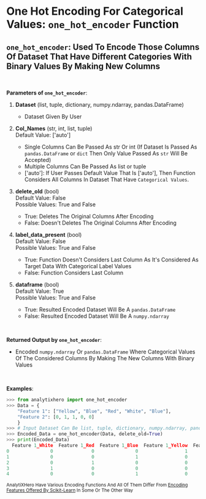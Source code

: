 # **One Hot Encoding For Categorical Values:**  `one_hot_encoder` Function

## `one_hot_encoder`: Used To Encode Those Columns Of Dataset That Have Different Categories With Binary Values By Making New Columns


<br>

**Parameters of `one_hot_encoder`**:
1. __Dataset__ (list, tuple, dictionary, numpy.ndarray, pandas.DataFrame) <br>
    - Dataset Given By User

2. __Col_Names__ (str, int, list, tuple) <br>
Default Value: ['auto'] <br>
    - Single Columns Can Be Passed As str Or int (If Dataset Is Passed As `pandas.DataFrame` or `dict` Then Only Value Passed As `str` Will Be Accepted)
    - Multiple Columns Can Be Passed As list or tuple
    - ['auto']: If User Passes Default Value That Is ['auto'], Then Function Considers All Columns In Dataset That Have `Categorical Values`.

3. __delete_old__ (bool) <br>
Default Value: False<br>
Possible Values: True and False
    - True: Deletes The Original Columns After Encoding
    - False: Doesn't Deletes The Original Columns After Encoding

4. __label_data_present__ (bool) <br>
Default Value: False<br>
Possible Values: True and False
    - True: Function Doesn't Considers Last Column As It's Considered As Target Data With Categorical Label Values
    - False: Function Considers Last Column

5. __dataframe__ (bool) <br>
Default Value: True<br>
Possible Values: True and False
    - True: Resulted Encoded Dataset Will Be A `pandas.DataFrame`
    - False: Resulted Encoded Dataset Will Be A `numpy.ndarray`

<br>

**Returned Output by `one_hot_encoder`**:
- Encoded `numpy.ndarray` Or `pandas.DataFrame` Where Categorical Values Of The Considered Columns By Making The New Columns With Binary Values

<br>

**Examples**:

```python
>>> from analytixhero import one_hot_encoder
>>> Data = {
    "Feature 1": ["Yellow", "Blue", "Red", "White", "Blue"],
    "Feature 2": [0, 1, 1, 0, 0]
    }
>>> # Input Dataset Can Be list, tuple, dictionary, numpy.ndarray, pandas.DataFrame
>>> Encoded_Data = one_hot_encoder(Data, delete_old=True)
>>> print(Encoded_Data)
  Feature 1_White  Feature 1_Red  Feature 1_Blue  Feature 1_Yellow  Feature 2
0               0              0               0                 1          0
1               0              0               1                 0          1
2               0              1               0                 0          1
3               1              0               0                 0          0
4               0              0               1                 0          0
```

<small> AnalytiXHero Have Various Encoding Functions And All Of Them Differ From [Encoding Features Offered By Scikit-Learn](https://scikit-learn.org/stable/) In Some Or The Other Way</small>